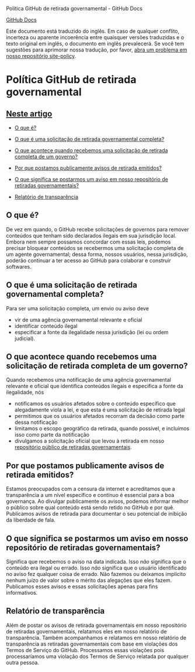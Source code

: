 Política GitHub de retirada governamental - GitHub Docs

[](/pt)[GitHub Docs](/pt)

Este documento está traduzido do inglês. Em caso de qualquer conflito, incerteza ou aparente incoerência entre quaisquer versões traduzidas e o texto original em inglês, o documento em inglês prevalecerá. Se você tem sugestões para aprimorar nossa tradução, por favor, [abra um problema em nosso repositório site-policy](https://github.com/github/site-policy/issues).

Política GitHub de retirada governamental
==========

[Neste artigo](/github/site-policy/github-government-takedown-policy#in-this-article)
----------

* [O que é?](#what-is-this)

* [O que é uma solicitação de retirada governamental completa?](#what-is-a-complete-government-takedown-request)

* [O que acontece quando recebemos uma solicitação de retirada completa de um governo?](#what-happens-when-we-receive-a-complete-takedown-request-from-a-government)

* [Por que postamos publicamente avisos de retirada emitidos?](#why-do-we-publicly-post-takedown-notices)

* [O que significa se postarmos um aviso em nosso repositório de retiradas governamentais?](#what-does-it-mean-if-we-post-a-notice-in-our-gov-takedowns-repository)

* [Relatório de transparência](#transparency-reporting)

[](#what-is-this)O que é?
----------

De vez em quando, o GitHub recebe solicitações de governos para remover conteúdos que tenham sido declarados ilegais em sua jurisdição local. Embora nem sempre possamos concordar com essas leis, podemos precisar bloquear conteúdos se recebermos uma solicitação completa de um agente governamental; dessa forma, nossos usuários, nessa jurisdição, poderão continuar a ter acesso ao GitHub para colaborar e construir softwares.

[](#what-is-a-complete-government-takedown-request)O que é uma solicitação de retirada governamental completa?
----------

Para ser uma solicitação completa, um envio ou aviso deve

* vir de uma agência governamental relevante e oficial
* identificar conteúdo ilegal
* especificar a fonte da ilegalidade nessa jurisdição (lei ou ordem judicial).

[](#what-happens-when-we-receive-a-complete-takedown-request-from-a-government)O que acontece quando recebemos uma solicitação de retirada completa de um governo?
----------

Quando recebemos uma notificação de uma agência governamental relevante e oficial que identifica conteúdos ilegais e especifica a fonte da ilegalidade, nós

* notificamos os usuários afetados sobre o conteúdo específico que alegadamente viola a lei, e que esta é uma solicitação de retirada legal
* permitimos que os usuários afetados recorram da decisão como parte dessa notificação
* limitamos o escopo geográfico da retirada, quando possível, e incluímos isso como parte da notificação
* divulgamos a solicitação oficial que levou à retirada em nosso [repositório público de retiradas governamentais](https://github.com/github/gov-takedowns).

[](#why-do-we-publicly-post-takedown-notices)Por que postamos publicamente avisos de retirada emitidos?
----------

Estamos preocupados com a censura da internet e acreditamos que a transparência a um nível específico e contínuo é essencial para a boa governança. Ao divulgar publicamente os avisos, podemos informar melhor o público sobre qual conteúdo está sendo retido no GitHub e por quê. Publicamos avisos de retirada para documentar o seu potencial de inibição da liberdade de fala.

[](#what-does-it-mean-if-we-post-a-notice-in-our-gov-takedowns-repository)O que significa se postarmos um aviso em nosso repositório de retiradas governamentais?
----------

Significa que recebemos o aviso na data indicada. Isso *não* significa que o conteúdo era ilegal ou errado. Isso *não* significa que o usuário identificado no aviso fez qualquer coisa de errado. Não fazemos ou deixamos implícito nenhum juízo de valor sobre o mérito das alegações que eles fazem. Publicamos esses avisos e essas solicitações apenas para fins informativos.

[](#transparency-reporting)Relatório de transparência
----------

Além de postar os avisos de retirada governamentais em nosso repositório de retiradas governamentais, relatamos eles em nosso relatório de transparência. Também acompanhamos e relatamos em nosso relatório de transparência as retiradas governamentais com base em violações dos Termos de Serviço do GitHub. Processamos essas violações pois processaríamos uma violação dos Termos de Serviço relatada por qualquer outra pessoa.
